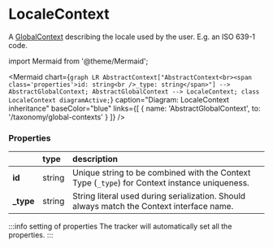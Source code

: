 # LocaleContext

A [GlobalContext](/taxonomy/reference/global-contexts/overview.md) describing the locale used by the user. E.g. an ISO 639-1 code.

import Mermaid from '@theme/Mermaid';

<Mermaid chart={`
	graph LR
        AbstractContext["AbstractContext<br><span class='properties'>id: string<br />_type: string</span>"] --> AbstractGlobalContext;
        AbstractGlobalContext --> LocaleContext;
    class LocaleContext diagramActive;
`} 
  caption="Diagram: LocaleContext inheritance" 
  baseColor="blue" 
  links={[
        { name: 'AbstractGlobalContext', to: '/taxonomy/global-contexts' }
]}
/>

### Properties
|                 | type      | description
| :--             | :--       | :--           
| **id**    | string      | Unique string to be combined with the Context Type (`_type`) for Context instance uniqueness.
| **_type** | string      | String literal used during serialization. Should always match the Context interface name.

:::info setting of properties
The tracker will automatically set all the properties.
:::
